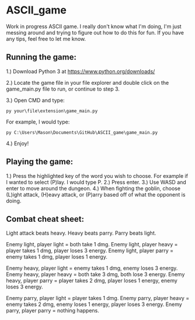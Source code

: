 # ASCII_game
Work in progress ASCII game.
I really don't know what I'm doing, I'm just messing around and trying to figure out how to do this for fun. 
If you have any tips, feel free to let me know.

## Running the game:
1.) Download Python 3 at https://www.python.org/downloads/

2.) Locate the game file in your file explorer and double click on the game_main.py file to run, or continue to step 3.

3.) Open CMD and type:

```
py your\file\extension\game_main.py
```

For example, I would type: 

```
py C:\Users\Mason\Documents\GitHub\ASCII_game\game_main.py
```

4.) Enjoy!

## Playing the game:
1.) Press the highlighted key of the word you wish to choose. For example if I wanted to select (P)lay. I would type P.
2.) Press enter.
3.) Use WASD and enter to move around the dungeon.
4.) When fighting the goblin, choose (L)ight attack, (H)eavy attack, or (P)arry based off of what the opponent is doing.

## Combat cheat sheet:
Light attack beats heavy.
Heavy beats parry.
Parry beats light.

Enemy light, player light = both take 1 dmg.
Enemy light, player heavy = player takes 1 dmg, player loses 3 energy.
Enemy light, player parry = enemy takes 1 dmg, player loses 1 energy.

Enemy heavy, player light = enemy takes 1 dmg, enemy loses 3 energy.
Enemy heavy, player heavy = both take 3 dmg, both lose 3 energy.
Enemy heavy, player parry = player takes 2 dmg, player loses 1 energy, enemy loses 3 energy.

Enemy parry, player light = player takes 1 dmg.
Enemy parry, player heavy = enemy takes 2 dmg, enemy loses 1 energy, player loses 3 energy.
Enemy parry, player parry = nothing happens.
